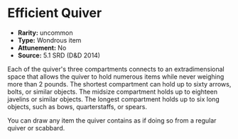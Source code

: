 
# Efficient Quiver

* **Rarity:** uncommon
* **Type:** Wondrous item
* **Attunement:** No
* **Source:** 5.1 SRD (D&D 2014)


Each of the quiver's three compartments connects to an extradimensional space that allows the quiver to hold numerous items while never weighing more than 2 pounds. The shortest compartment can hold up to sixty arrows, bolts, or similar objects. The midsize compartment holds up to eighteen javelins or similar objects. The longest compartment holds up to six long objects, such as bows, quarterstaffs, or spears.

You can draw any item the quiver contains as if doing so from a regular quiver or scabbard.
